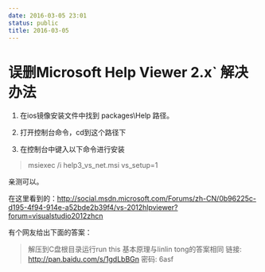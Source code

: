 ```yaml
---
date: 2016-03-05 23:01
status: public
title: 2016-03-05
---
```


# 误删Microsoft Help Viewer 2.x` 解决办法
1. 在ios镜像安装文件中找到 packages\Help 路径。

2. 打开控制台命令，cd到这个路径下

3. 在控制台中键入以下命令进行安装

>msiexec /i help3_vs_net.msi vs_setup=1

亲测可以。

在这里看到的：<http://social.msdn.microsoft.com/Forums/zh-CN/0b96225c-d195-4f94-914e-a52bde2b39f4/vs-2012hlpviewer?forum=visualstudio2012zhcn>

有个网友给出下面的答案：
>解压到C盘根目录运行run this
>基本原理与linlin tong的答案相同
链接: <http://pan.baidu.com/s/1gdLbBGn> 密码: 6asf